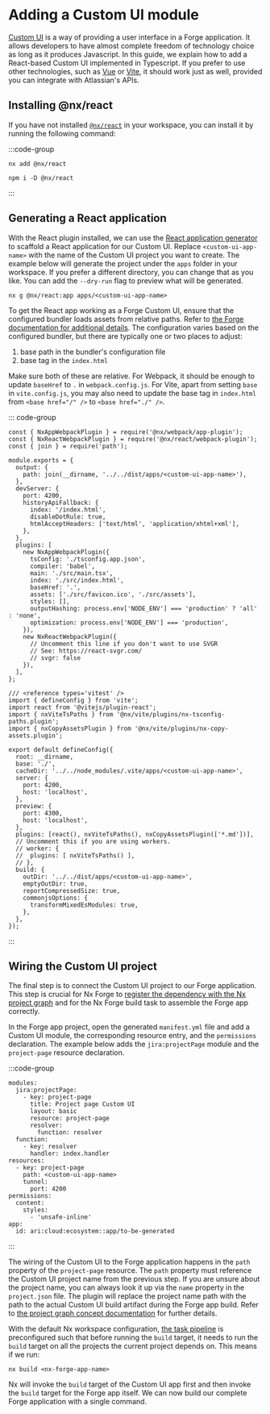 # Adding a Custom UI module

[Custom UI](https://developer.atlassian.com/platform/forge/custom-ui/iframe/) is a way of providing a user interface in a Forge application. It allows developers to have almost complete freedom of technology choice as long as it produces Javascript. In this guide, we explain how to add a React-based Custom UI implemented in Typescript. If you prefer to use other technologies, such as [Vue](https://nx.dev/nx-api/vue/documents/overview) or [Vite](https://nx.dev/nx-api/vite/documents/overview), it should work just as well, provided you can integrate with Atlassian's APIs.

## Installing @nx/react

If you have not installed [`@nx/react`](https://nx.dev/nx-api/react/documents/overview) in your workspace, you can install it by running the following command:

:::code-group
```shell[Nx 18+]
nx add @nx/react
```

```shell[Nx <18]
npm i -D @nx/react
```
:::

## Generating a React application

With the React plugin installed, we can use the [React application generator](https://nx.dev/nx-api/react/generators/application) to scaffold a React application for our Custom UI. Replace `<custom-ui-app-name>` with the name of the Custom UI project you want to create. The example below will generate the project under the `apps` folder in your workspace. If you prefer a different directory, you can change that as you like. You can add the `--dry-run` flag to preview what will be generated.

```shell
nx g @nx/react:app apps/<custom-ui-app-name>
```

To get the React app working as a Forge Custom UI, ensure that the configured bundler loads assets from relative paths. Refer to [the Forge documentation for additional details](https://developer.atlassian.com/platform/forge/custom-ui/#accessing-static-assets). The configuration varies based on the configured bundler, but there are typically one or two places to adjust:

1. base path in the bundler's configuration file
1. base tag in the `index.html`

Make sure both of these are relative. For Webpack, it should be enough to update `baseHref` to `.` in `webpack.config.js`. For Vite, apart from setting `base` in `vite.config.js`, you may also need to update the base tag in `index.html` from `<base href="/" />` to `<base href="./" />`.

::: code-group
```json[webpack.config.js]:line-numbers{23}
const { NxAppWebpackPlugin } = require('@nx/webpack/app-plugin');
const { NxReactWebpackPlugin } = require('@nx/react/webpack-plugin');
const { join } = require('path');

module.exports = {
  output: {
    path: join(__dirname, '../../dist/apps/<custom-ui-app-name>'),
  },
  devServer: {
    port: 4200,
    historyApiFallback: {
      index: '/index.html',
      disableDotRule: true,
      htmlAcceptHeaders: ['text/html', 'application/xhtml+xml'],
    },
  },
  plugins: [
    new NxAppWebpackPlugin({
      tsConfig: './tsconfig.app.json',
      compiler: 'babel',
      main: './src/main.tsx',
      index: './src/index.html',
      baseHref: '.',
      assets: ['./src/favicon.ico', './src/assets'],
      styles: [],
      outputHashing: process.env['NODE_ENV'] === 'production' ? 'all' : 'none',
      optimization: process.env['NODE_ENV'] === 'production',
    }),
    new NxReactWebpackPlugin({
      // Uncomment this line if you don't want to use SVGR
      // See: https://react-svgr.com/
      // svgr: false
    }),
  ],
};
```
```json[vite.config.js]:line-numbers{9}
/// <reference types='vitest' />
import { defineConfig } from 'vite';
import react from '@vitejs/plugin-react';
import { nxViteTsPaths } from '@nx/vite/plugins/nx-tsconfig-paths.plugin';
import { nxCopyAssetsPlugin } from '@nx/vite/plugins/nx-copy-assets.plugin';

export default defineConfig({
  root: __dirname,
  base: './',
  cacheDir: '../../node_modules/.vite/apps/<custom-ui-app-name>',
  server: {
    port: 4200,
    host: 'localhost',
  },
  preview: {
    port: 4300,
    host: 'localhost',
  },
  plugins: [react(), nxViteTsPaths(), nxCopyAssetsPlugin(['*.md'])],
  // Uncomment this if you are using workers.
  // worker: {
  //  plugins: [ nxViteTsPaths() ],
  // },
  build: {
    outDir: '../../dist/apps/<custom-ui-app-name>',
    emptyOutDir: true,
    reportCompressedSize: true,
    commonjsOptions: {
      transformMixedEsModules: true,
    },
  },
});
```
:::

## Wiring the Custom UI project

The final step is to connect the Custom UI project to our Forge application. This step is crucial for Nx Forge to [register the dependency with the Nx project graph](../concepts/project-graph) and for the Nx Forge build task to assemble the Forge app correctly.

In the Forge app project, open the generated `manifest.yml` file and add a Custom UI module, the corresponding resource entry, and the `permissions` declaration. The example below adds the `jira:projectPage` module and the `project-page` resource declaration.

:::code-group
```yaml{2-8,12-20}[manifest.yml]:line-numbers
modules:
  jira:projectPage:
    - key: project-page
      title: Project page Custom UI
      layout: basic
      resource: project-page
      resolver:
        function: resolver  
  function:
    - key: resolver
      handler: index.handler
resources:
  - key: project-page
    path: <custom-ui-app-name>
    tunnel:
      port: 4200
permissions:
  content:
    styles:
      - 'unsafe-inline'
app:
  id: ari:cloud:ecosystem::app/to-be-generated
```
:::

The wiring of the Custom UI to the Forge application happens in the `path` property of the `project-page` resource. The `path` property must reference the Custom UI project name from the previous step. If you are unsure about the project name, you can always look it up via the `name` property in the `project.json` file. The plugin will replace the project name path with the path to the actual Custom UI build artifact during the Forge app build. Refer to [the project graph concept documentation](../concepts/project-graph) for further details.

With the default Nx workspace configuration, [the task pipeline](https://nx.dev/features/run-tasks#defining-a-task-pipeline) is preconfigured such that before running the `build` target, it needs to run the `build` target on all the projects the current project depends on. This means if we run:

```shell
nx build <nx-forge-app-name>
```

Nx will invoke the `build` target of the Custom UI app first and then invoke the `build` target for the Forge app itself. We can now build our complete Forge application with a single command.
